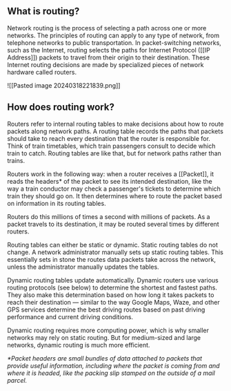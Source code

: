 ## What is routing?
Network routing is the process of selecting a path across one or more networks. The principles of routing can apply to any type of network, from telephone networks to public transportation. In packet-switching networks, such as the Internet, routing selects the paths for Internet Protocol ([[IP Address]]) packets to travel from their origin to their destination. These Internet routing decisions are made by specialized pieces of network hardware called routers.

![[Pasted image 20240318221839.png]]
## How does routing work?
Routers refer to internal routing tables to make decisions about how to route packets along network paths. A routing table records the paths that packets should take to reach every destination that the router is responsible for. Think of train timetables, which train passengers consult to decide which train to catch. Routing tables are like that, but for network paths rather than trains.

Routers work in the following way: when a router receives a [[Packet]], it reads the headers* of the packet to see its intended destination, like the way a train conductor may check a passenger's tickets to determine which train they should go on. It then determines where to route the packet based on information in its routing tables.

Routers do this millions of times a second with millions of packets. As a packet travels to its destination, it may be routed several times by different routers.

Routing tables can either be static or dynamic. Static routing tables do not change. A network administrator manually sets up static routing tables. This essentially sets in stone the routes data packets take across the network, unless the administrator manually updates the tables.

Dynamic routing tables update automatically. Dynamic routers use various routing protocols (see below) to determine the shortest and fastest paths. They also make this determination based on how long it takes packets to reach their destination — similar to the way Google Maps, Waze, and other GPS services determine the best driving routes based on past driving performance and current driving conditions.

Dynamic routing requires more computing power, which is why smaller networks may rely on static routing. But for medium-sized and large networks, dynamic routing is much more efficient.

_*Packet headers are small bundles of data attached to packets that provide useful information, including where the packet is coming from and where it is headed, like the packing slip stamped on the outside of a mail parcel._